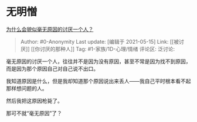 # 无明憎
[为什么会貌似毫无原因的讨厌一个人？](https://www.zhihu.com/question/30497041/answer/1879163755)

> Author: #0-Anonymity
> Last update: [编辑于 2021-05-15]
> Link: [[被讨厌]] [[你讨厌的那种人]]
> Tag: #1-家族/1D-心理/情绪
> 评论区:
> 泛讨论:

毫无原因的讨厌一个人，往往并不是因为没有原因，甚至不常是因为找不到原因，而是因为那个原因自己对自己说不出口。

我知道原因是什么，但是我却知道那个原因说出来丢人——我自己平时根本看不起那样想问题的人。

然后我把这原因枪毙了。

那可不就“毫无原因”了？
